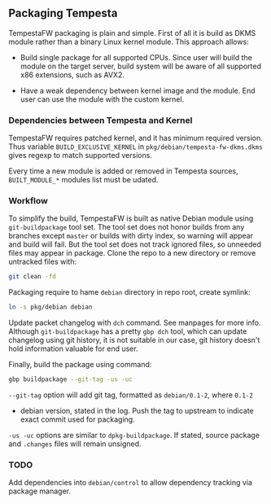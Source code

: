 ## Packaging Tempesta

TempestaFW packaging is plain and simple. First of all it is build as DKMS
module rather than a binary Linux kernel module. This approach allows:

- Build single package for all supported CPUs. Since user will build the module
on the target server, build system will be aware of all supported x86
extensions, such as AVX2.

- Have a weak dependency between kernel image and the module. End user can
use the module with the custom kernel.


### Dependencies between Tempesta and Kernel

TempestaFW requires patched kernel, and it has minimum required version. Thus
variable `BUILD_EXCLUSIVE_KERNEL` in `pkg/debian/tempesta-fw-dkms.dkms` gives
regexp to match supported versions.

Every time a new module is added or removed in Tempesta sources, `BUILT_MODULE_*`
modules list must be udated.


### Workflow

To simplify the build, TempestaFW is built as native Debian module using
`git-buildpackage` tool set. The tool set does not honor builds from any
branches except `master` or builds with dirty index, so warning will appear
and build will fail. But the tool set does not track ignored files, so unneeded
files may appear in package. Clone the repo to a new directory or remove
untracked files with:
```sh
git clean -fd
```

Packaging require to hame `debian` directory in repo root, create symlink:
```sh
ln -s pkg/debian debian
```

Update packet changelog with `dch` command. See manpages for more info.
Although `git-buildpackage` has a pretty `gbp dch` tool, which can update
changelog using git history, it is not suitable in our case, git history doesn't
hold information valuable for end user.

Finally, build the package using command:
```sh
gbp buildpackage --git-tag -us -uc
```
`--git-tag` option will add git tag, formatted as `debian/0.1-2`, where `0.1-2`
- debian version, stated in the log. Push the tag to upstream to indicate
exact commit used for packaging.

`-us -uc` options are similar to `dpkg-buildpackage`. If stated, source package
and `.changes` files will remain unsigned.


### TODO

Add dependencies into `debian/control` to allow dependency tracking via package
manager.
